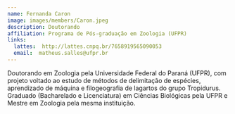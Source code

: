 ```yaml
---
name: Fernanda Caron
image: images/members/Caron.jpeg
description: Doutorando
affiliation: Programa de Pós-graduação em Zoologia (UFPR)
links:
  lattes:  http://lattes.cnpq.br/7658919565090053
  email:  matheus.salles@ufpr.br
---
```


Doutorando em Zoologia pela Universidade Federal do Paraná (UFPR), com projeto voltado ao estudo de métodos de delimitação de espécies, aprendizado de máquina e filogeografia de lagartos do grupo Tropidurus. Graduado (Bacharelado e Licenciatura) em Ciências Biológicas pela UFPR e Mestre em Zoologia pela mesma instituição.
